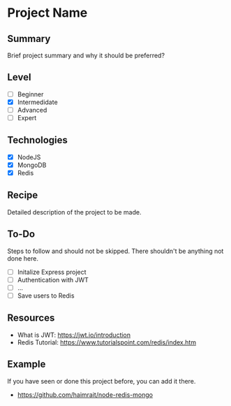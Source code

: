 # Project Name

## Summary

Brief project summary and why it should be preferred?

## Level

- [ ] Beginner
- [x] Intermedidate
- [ ] Advanced
- [ ] Expert

## Technologies

- [x] NodeJS
- [x] MongoDB
- [x] Redis

## Recipe

Detailed description of the project to be made.

## To-Do

Steps to follow and should not be skipped. There shouldn't be anything not done here.

- [ ] Initalize Express project
- [ ] Authentication with JWT
- [ ] ...
- [ ] Save users to Redis

## Resources

- What is JWT: https://jwt.io/introduction
- Redis Tutorial: https://www.tutorialspoint.com/redis/index.htm

## Example

If you have seen or done this project before, you can add it there.

- https://github.com/haimrait/node-redis-mongo
